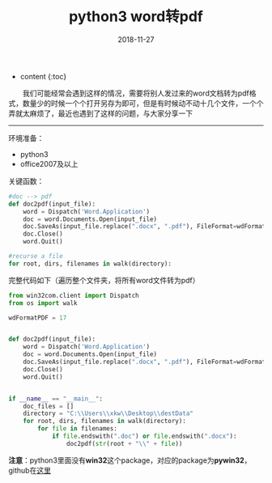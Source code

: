 ﻿---
layout: post
title:  "python3 word转pdf"
date:   2018-11-27
categories: Python
tag: 奇技淫巧
---

* content
{:toc}


&emsp;&emsp;我们可能经常会遇到这样的情况，需要将别人发过来的word文档转为pdf格式，数量少的时候一个个打开另存为即可，但是有时候动不动十几个文件，一个个弄就太麻烦了，最近也遇到了这样的问题，与大家分享一下

---

环境准备：

- python3
- office2007及以上

关键函数：

```python
#doc --> pdf
def doc2pdf(input_file):
    word = Dispatch('Word.Application')
    doc = word.Documents.Open(input_file)
    doc.SaveAs(input_file.replace(".docx", ".pdf"), FileFormat=wdFormatPDF)
    doc.Close()
    word.Quit()
```

```python
#recurse a file
for root, dirs, filenames in walk(directory):
```

完整代码如下（遍历整个文件夹，将所有word文件转为pdf）

```python
from win32com.client import Dispatch
from os import walk

wdFormatPDF = 17


def doc2pdf(input_file):
    word = Dispatch('Word.Application')
    doc = word.Documents.Open(input_file)
    doc.SaveAs(input_file.replace(".docx", ".pdf"), FileFormat=wdFormatPDF)
    doc.Close()
    word.Quit()


if __name__ == "__main__":
    doc_files = []
    directory = "C:\\Users\\xkw\\Desktop\\destData"
    for root, dirs, filenames in walk(directory):
        for file in filenames:
            if file.endswith(".doc") or file.endswith(".docx"):
                doc2pdf(str(root + "\\" + file))

```

**注意**：python3里面没有**win32**这个package，对应的package为**pywin32**，github在[这里](https://github.com/mhammond/pywin32)
